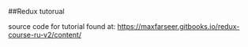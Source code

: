 ##Redux tutorual

source code for tutorial found at:
https://maxfarseer.gitbooks.io/redux-course-ru-v2/content/